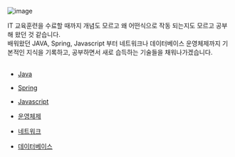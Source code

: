 ![image](https://user-images.githubusercontent.com/54425801/73327254-86aa6e80-4298-11ea-875c-0a517ec64f11.png)<br>

IT 교육훈련을 수료할 때까지 개념도 모르고 왜 어떤식으로 작동 되는지도 모르고 공부해 왔던 것 같습니다.<br>
배워왔던 JAVA, Spring, Javascript 부터 네트워크나 데이터베이스 운영체제까지 기본적인 지식을 기록하고, 공부하면서 새로 습득하는 기술들을 채워나가겠습니다.  
<br>
+ [Java](https://github.com/cj05-21/tech-conception/tree/master/java)
  
+ [Spring]()
  
+ [Javascript]()
  
+ [운영체제]()
  
+ [네트워크]()
  
+ [데이터베이스]()
  

 
